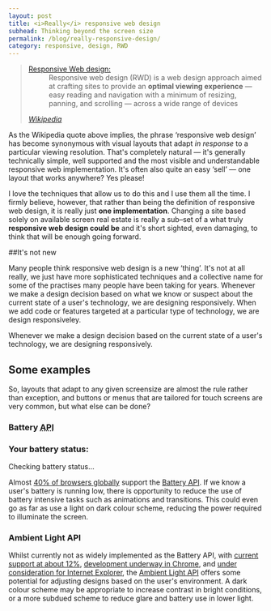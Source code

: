 ```yaml
---
layout: post
title: <i>Really</i> responsive web design
subhead: Thinking beyond the screen size
permalink: /blog/really-responsive-design/
category: responsive, design, RWD
---
```


<blockquote  class="callout callout__definition  callout--full callout--large">
<dl>
       <dt><a href="http://en.wikipedia.org/wiki/Responsive_web_design">Responsive Web design:</a></dt>
       <dd>Responsive web design (RWD) is a web design approach aimed at crafting sites to provide an <strong>optimal viewing experience</strong> &mdash; easy reading and navigation with a minimum of resizing, panning, and scrolling &mdash; across a wide range of devices</dd>
</dl>
<cite><a href="http://en.wikipedia.org/wiki/Responsive_web_design">Wikipedia</a></cite>
</blockquote>


As the Wikipedia quote above implies, the phrase &lsquo;responsive web design&rsquo; has become synonymous with visual layouts that adapt <em>in response</em> to a particular viewing resolution.  That&#39;s completely natural &mdash; it&#39;s generally technically simple, well supported and the most visible and understandable responsive web implementation. It&#39;s often also quite an easy &lsquo;sell&rsquo; &mdash; one layout that works anywhere? Yes please! 

I love the techniques that allow us to do this and I use them all the time. I firmly believe, however, that rather than being the  definition of responsive web design, it is really just <strong>one implementation</strong>. Changing a site based solely on available screen real estate is really a sub&ndash;set of a what truly <strong>responsive web design could be</strong> and it&#39;s  short sighted, even damaging, to think that will be enough going forward.



##It&#39;s not new

Many people think responsive web design is a new &lsquo;thing&rsquo;. It&#39;s not at all really,  we just have more sophisticated techniques and a collective name for some of the practises many people have been taking for years. Whenever we make a design decision based on what we know or suspect about the current state of a user&#39;s technology, we are designing responsively. When we add code or features targeted at a particular type of technology, we are design responsiveley. 

<div class="callout callout--large callout--full">
    <p>Whenever we make a design decision based on the current state of a user&#39;s technology, we are designing responsively. 
 </p>
</div>

## Some examples

So, layouts that adapt to any given screensize are almost the rule rather than exception, and buttons or menus that are tailored for touch screens are very common,  but what else can be done?

### Battery <abbr title="Application programming interface">API</abbr> 

<aside id="battery-holder" class="callout">
   <h3 class="callout--header__note">Your battery status:</h3>
    <p class="battery-status__loader">Checking battery status&hellip;</p>
</aside>

<script src="/assets/js/battery.js"></script>

Almost  <a href="http://caniuse.com/#feat=battery-status">40% of browsers globally</a> support the <a href="http://www.w3.org/TR/battery-status/">Battery <abbr title="Application programming interface">API</abbr></a>. If we know a user&#39;s battery is running low, there is opportunity to reduce the use of battery intensive tasks such as animations and transitions. This could even go as far as use a light on dark colour scheme, reducing the power required to illuminate the screen. 

### Ambient Light API

Whilst currently not as widely implemented as the Battery API, with <a href="http://caniuse.com/#feat=ambient-light">current  support at about 12%</a>, <a href="https://code.google.com/p/chromium/issues/detail?id=336424">development underway in Chrome</a>, and <a href="https://status.modern.ie/ambientlightevents">under consideration for Internet Explorer</a>, the <a href="http://www.w3.org/TR/ambient-light/">Ambient Light API</a> offers some potential for adjusting designs based on the user&#39;s environment. A dark colour scheme may be appropriate to increase contrast in bright conditions, or a more subdued scheme to reduce glare and battery use in lower light.






    




<!-- 
<blockquote>It&#39;s not uncommon for designers to confuse a beautiful looking product with one that works beautifully.

<cite>http://quotesondesign.com/braden-kowitz/ BRADEN KOWITZ	</cite></blockquote>


<blockquote>Design has to work, art does not.
<cite><a href="http://quotesondesign.com/donald-judd/">DONALD JUDD</a> 
</blockquote>

Defining &lsquo;design&rsquo; is a little more complicated.
 to devise for a specific function or end##It&#39;s not just the screen size

But thats all it is, one implementation. Changing a site based solely on resolution is really just a sub&ndash;set of responsive web design, and it&#39;s  short sighted, even damaging, to think that will be enough going forward.


##It&#39;s not new

Many people think responsive web design is a new &lsquo;thing&rsquo;. Its not at all really,  we just have a collective name for some of the approaches many people have been taking for years. Accessibility is a case in point. 


##Device capabilities

##User needs


no absolutes, just likely hoods




Simply thinking in terms of media queries based on  min-width is 

But simply thinking in terms of media queries based on on min-width is 

notes in note pad

http://www.kirupa.com/html5/the_battery_status_api_js.htm


-->
 









